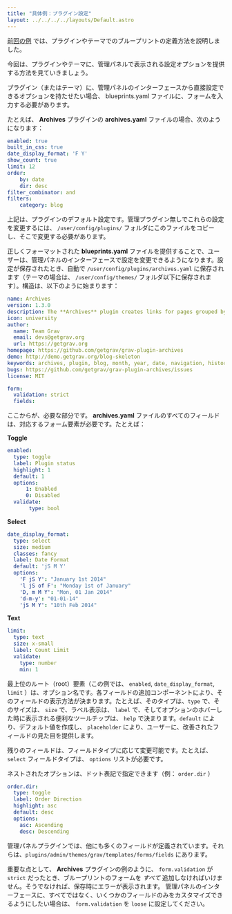 ```yaml
---
title: "具体例：プラグイン設定"
layout: ../../../../layouts/Default.astro
---
```


[前回の例](../02.example-plugin-blueprint/) では、プラグインやテーマでのブループリントの定義方法を説明しました。

今回は、プラグインやテーマに、管理パネルで表示される設定オプションを提供する方法を見ていきましょう。

プラグイン（またはテーマ）に、管理パネルのインターフェースから直接設定できるオプションを持たせたい場合、 blueprints.yaml ファイルに、フォームを入力する必要があります。

たとえば、 **Archives** プラグインの **archives.yaml** ファイルの場合、次のようになります：

```yaml
enabled: true
built_in_css: true
date_display_format: 'F Y'
show_count: true
limit: 12
order:
    by: date
    dir: desc
filter_combinator: and
filters:
    category: blog
```

上記は、プラグインのデフォルト設定です。管理プラグイン無しでこれらの設定を変更するには、 `/user/config/plugins/` フォルダにこのファイルをコピーし、そこで変更する必要があります。

正しくフォーマットされた **blueprints.yaml** ファイルを提供することで、ユーザーは、管理パネルのインターフェースで設定を変更できるようになります。設定が保存されたとき、自動で `/user/config/plugins/archives.yaml` に保存されます（テーマの場合は、 `/user/config/themes/` フォルダ以下に保存されます）。構造は、以下のように始まります：

```yaml
name: Archives
version: 1.3.0
description: The **Archives** plugin creates links for pages grouped by month/year
icon: university
author:
  name: Team Grav
  email: devs@getgrav.org
  url: https://getgrav.org
homepage: https://github.com/getgrav/grav-plugin-archives
demo: http://demo.getgrav.org/blog-skeleton
keywords: archives, plugin, blog, month, year, date, navigation, history
bugs: https://github.com/getgrav/grav-plugin-archives/issues
license: MIT

form:
  validation: strict
  fields:
```

ここからが、必要な部分です。 **archives.yaml** ファイルのすべてのフィールドは、対応するフォーム要素が必要です。たとえば：

**Toggle**

```yaml
enabled:
  type: toggle
  label: Plugin status
  highlight: 1
  default: 1
  options:
      1: Enabled
      0: Disabled
  validate:
       type: bool
```

**Select**

```yaml
date_display_format:
  type: select
  size: medium
  classes: fancy
  label: Date Format
  default: 'jS M Y'
  options:
    'F jS Y': "January 1st 2014"
    'l jS of F': "Monday 1st of January"
    'D, m M Y': "Mon, 01 Jan 2014"
    'd-m-y': "01-01-14"
    'jS M Y': "10th Feb 2014"
```

**Text**

```yaml
limit:
  type: text
  size: x-small
  label: Count Limit
  validate:
    type: number
    min: 1
```

最上位のルート（root）要素（この例では、 `enabled`, `date_display_format`, `limit` ）は、オプション名です。各フィールドの追加コンポーネントにより、そのフィールドの表示方法が決まります。たとえば、そのタイプは、`type` で、そのサイズは、 `size` で、ラベル表示は、 `label` で、そしてオプションのホバーした時に表示される便利なツールチップは、 `help` で決まります。`default` により、デフォルト値を作成し、 `placeholder` により、ユーザーに、改善されたフィールドの見た目を提供します。

残りのフィールドは、フィールドタイプに応じて変更可能です。たとえば、 `select` フィールドタイプは、 `options` リストが必要です。

ネストされたオプションは、ドット表記で指定できます（例： `order.dir` ）

```yaml
order.dir:
  type: toggle
  label: Order Direction
  highlight: asc
  default: desc
  options:
    asc: Ascending
    desc: Descending
```

管理パネルプラグインでは、他にも多くのフィールドが定義されています。それらは、`plugins/admin/themes/grav/templates/forms/fields` にあります。

重要な点として、 **Archives** プラグインの例のように、 `form.validation` が `strict` だったとき、ブループリントのフォームを _すべて_ 追加しなければいけません。そうでなければ、保存時にエラーが表示されます。
管理パネルのインターフェースに、すべてではなく、いくつかのフィールドのみをカスタマイズできるようにしたい場合は、  `form.validation` を `loose` に設定してください。

